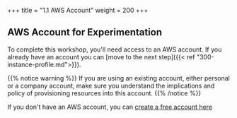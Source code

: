 +++
title = "1.1 AWS Account"
weight = 200
+++

## AWS Account for Experimentation

To complete this workshop, you'll need access to an AWS account. If you already have an
account you can [move to the next step]({{< ref "300-instance-profile.md">}}).

{{% notice warning %}}
If you are using an existing account, either personal or
a company account, make sure you understand the implications and policy of
provisioning resources into this account.
{{% /notice %}}

If you don't have an AWS account, you can [create a free account
here](https://portal.aws.amazon.com/billing/signup)